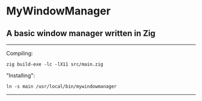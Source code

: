 # MyWindowManager
## A basic window manager written in Zig

---
Compiling:

```
zig build-exe -lc -lX11 src/main.zig
```
"Installing":
```
ln -s main /usr/local/bin/mywindowmanager
```
---
